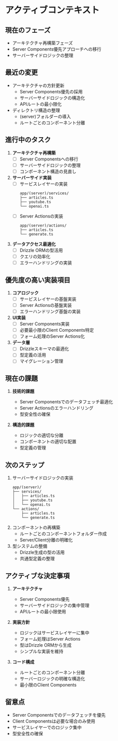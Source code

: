 # アクティブコンテキスト

## 現在のフェーズ
- アーキテクチャ再構築フェーズ
- Server Components優先アプローチへの移行
- サーバーサイドロジックの整理

## 最近の変更
- アーキテクチャの方針更新
  - Server Components優先の採用
  - サーバーサイドロジックの構造化
  - APIルートの最小限化
- ディレクトリ構造の整理
  - (server)フォルダーの導入
  - ルートごとのコンポーネント分離

## 進行中のタスク
1. **アーキテクチャ再構築**
   - [ ] Server Componentsへの移行
   - [ ] サーバーサイドロジックの整理
   - [ ] コンポーネント構造の見直し

2. **サーバーサイド実装**
   - [ ] サービスレイヤーの実装
     ```
     app/(server)/services/
     ├── articles.ts
     ├── youtube.ts
     └── openai.ts
     ```
   - [ ] Server Actionsの実装
     ```
     app/(server)/actions/
     ├── articles.ts
     └── generate.ts
     ```

3. **データアクセス最適化**
   - [ ] Drizzle ORMの型活用
   - [ ] クエリの効率化
   - [ ] エラーハンドリングの実装

## 優先度の高い実装項目
1. **コアロジック**
   - [ ] サービスレイヤーの基盤実装
   - [ ] Server Actionsの基盤実装
   - [ ] エラーハンドリング基盤の実装

2. **UI実装**
   - [ ] Server Components実装
   - [ ] 必要最小限のClient Components特定
   - [ ] フォーム処理のServer Actions化

3. **データ層**
   - [ ] Drizzleスキーマの最適化
   - [ ] 型定義の活用
   - [ ] マイグレーション管理

## 現在の課題
1. **技術的課題**
   - Server Componentsでのデータフェッチ最適化
   - Server Actionsのエラーハンドリング
   - 型安全性の確保

2. **構造的課題**
   - ロジックの適切な分離
   - コンポーネントの適切な配置
   - 型定義の管理

## 次のステップ
1. サーバーサイドロジックの実装
   ```
   app/(server)/
   ├── services/
   │   ├── articles.ts
   │   ├── youtube.ts
   │   └── openai.ts
   └── actions/
       ├── articles.ts
       └── generate.ts
   ```
2. コンポーネントの再構築
   - ルートごとのコンポーネントフォルダー作成
   - Server/Client分離の明確化
3. 型システムの整備
   - Drizzle生成の型の活用
   - 共通型定義の整理

## アクティブな決定事項
1. **アーキテクチャ**
   - Server Components優先
   - サーバーサイドロジックの集中管理
   - APIルートの最小限使用

2. **実装方針**
   - ロジックはサービスレイヤーに集中
   - フォーム処理はServer Actions
   - 型はDrizzle ORMから生成
   - シンプルな実装を維持

3. **コード構成**
   - ルートごとのコンポーネント分離
   - サーバーロジックの明確な構造化
   - 最小限のClient Components

## 留意点
- Server Componentsでのデータフェッチを優先
- Client Componentsは必要な場合のみ使用
- サービスレイヤーでのロジック集中
- 型安全性の確保
